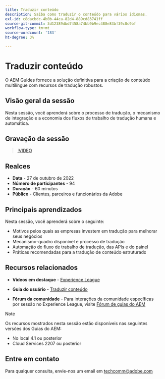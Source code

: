 ```yaml
---
title: Traduzir conteúdo
description: Saiba como traduzir o conteúdo para vários idiomas.
exl-id: c8dacbdc-4b0b-44ca-82d4-889cd83741ff
source-git-commit: 3d12389dbd7458a74bb9b9ec488e83bf39c8c9bf
workflow-type: tm+mt
source-wordcount: '183'
ht-degree: 3%

---
```


# Traduzir conteúdo

O AEM Guides fornece a solução definitiva para a criação de conteúdo multilíngue com recursos de tradução robustos.

## Visão geral da sessão

Nesta sessão, você aprenderá sobre o processo de tradução, o mecanismo de integração e a economia dos fluxos de trabalho de tradução humana e automática.

## Gravação da sessão

>[!VIDEO](https://video.tv.adobe.com/v/3414140/translation-aem-guides?quality=12&learn=on)

## Realces

- **Data** - 27 de outubro de 2022
- **Número de participantes** - 94
- **Duração** - 60 minutos
- **Público** - Clientes, parceiros e funcionários da Adobe

## Principais aprendizados

Nesta sessão, você aprenderá sobre o seguinte:
- Motivos pelos quais as empresas investem em tradução para melhorar seus negócios
- Mecanismo-quadro disponível e processo de tradução
- Automação do fluxo de trabalho de tradução, das APIs e do painel
- Práticas recomendadas para a tradução de conteúdo estruturado

## Recursos relacionados

- **Vídeos em destaque** -  [Experience League](https://experienceleague.adobe.com/docs/experience-manager-guides-learn/videos/advanced-user-guide/overview.html?lang=en)

- **Guia do usuário** - [Traduzir conteúdo](https://help.adobe.com/en_US/xml-documentation-for-adobe-experience-manager/index.html#t=DXML-master-map%2Ftranslation.html)

- **Fórum da comunidade** - Para interações da comunidade específicas por sessão no Experience League, visite [Fórum de guias do AEM](https://experienceleaguecommunities.adobe.com/t5/experience-manager-guides/bd-p/xml-documentation-discussions)

>[!NOTE]
>
> Os recursos mostrados nesta sessão estão disponíveis nas seguintes versões dos Guias do AEM:
> - No local 4.1 ou posterior
> - Cloud Services 2207 ou posterior


## Entre em contato

Para qualquer consulta, envie-nos um email em <techcomm@adobe.com>
